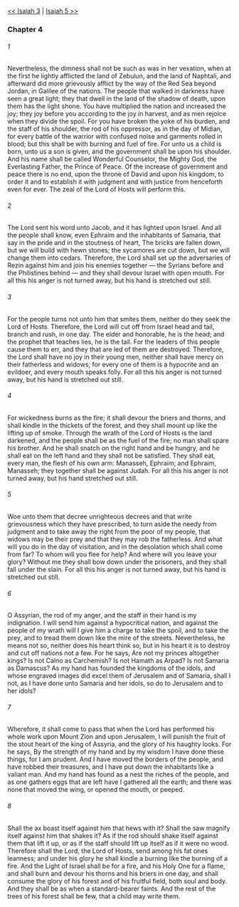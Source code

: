 [<< Isaiah 3](Isaiah%203.md)  |  [Isaiah 5 >>](Isaiah%205.md)

### Chapter 4
###### 1
Nevertheless, the dimness shall not be such as was in her vexation, when at the first he lightly afflicted the land of Zebulun, and the land of Naphtali, and afterward did more grievously afflict by the way of the Red Sea beyond Jordan, in Galilee of the nations. The people that walked in darkness have seen a great light; they that dwell in the land of the shadow of death, upon them has the light shone. You have multiplied the nation and increased the joy; they joy before you according to the joy in harvest, and as men rejoice when they divide the spoil. For you have broken the yoke of his burden, and the staff of his shoulder, the rod of his oppressor, as in the day of Midian, for every battle of the warrior with confused noise and garments rolled in blood; but this shall be with burning and fuel of fire. For unto us a child is born, unto us a son is given, and the government shall be upon his shoulder. And his name shall be called Wonderful Counselor, the Mighty God, the Everlasting Father, the Prince of Peace. Of the increase of government and peace there is no end, upon the throne of David and upon his kingdom, to order it and to establish it with judgment and with justice from henceforth even for ever. The zeal of the Lord of Hosts will perform this.

###### 2
The Lord sent his word unto Jacob, and it has lighted upon Israel. And all the people shall know, even Ephraim and the inhabitants of Samaria, that say in the pride and in the stoutness of heart, The bricks are fallen down, but we will build with hewn stones; the sycamores are cut down, but we will change them into cedars. Therefore, the Lord shall set up the adversaries of Rezin against him and join his enemies together — the Syrians before and the Philistines behind — and they shall devour Israel with open mouth. For all this his anger is not turned away, but his hand is stretched out still.

###### 3
For the people turns not unto him that smites them, neither do they seek the Lord of Hosts. Therefore, the Lord will cut off from Israel head and tail, branch and rush, in one day. The elder and honorable, he is the head; and the prophet that teaches lies, he is the tail. For the leaders of this people cause them to err, and they that are led of them are destroyed. Therefore, the Lord shall have no joy in their young men, neither shall have mercy on their fatherless and widows; for every one of them is a hypocrite and an evildoer, and every mouth speaks folly. For all this his anger is not turned away, but his hand is stretched out still.

###### 4
For wickedness burns as the fire; it shall devour the briers and thorns, and shall kindle in the thickets of the forest, and they shall mount up like the lifting up of smoke. Through the wrath of the Lord of Hosts is the land darkened, and the people shall be as the fuel of the fire; no man shall spare his brother. And he shall snatch on the right hand and be hungry, and he shall eat on the left hand and they shall not be satisfied. They shall eat, every man, the flesh of his own arm: Manasseh, Ephraim; and Ephraim, Manasseh; they together shall be against Judah. For all this his anger is not turned away, but his hand stretched out still.

###### 5
Woe unto them that decree unrighteous decrees and that write grievousness which they have prescribed, to turn aside the needy from judgment and to take away the right from the poor of my people, that widows may be their prey and that they may rob the fatherless. And what will you do in the day of visitation, and in the desolation which shall come from far? To whom will you flee for help? And where will you leave your glory? Without me they shall bow down under the prisoners, and they shall fall under the slain. For all this his anger is not turned away, but his hand is stretched out still.

###### 6
O Assyrian, the rod of my anger, and the staff in their hand is my indignation. I will send him against a hypocritical nation, and against the people of my wrath will I give him a charge to take the spoil, and to take the prey, and to tread them down like the mire of the streets. Nevertheless, he means not so, neither does his heart think so, but in his heart it is to destroy and cut off nations not a few. For he says, Are not my princes altogether kings? Is not Calno as Carchemish? Is not Hamath as Arpad? Is not Samaria as Damascus? As my hand has founded the kingdoms of the idols, and whose engraved images did excel them of Jerusalem and of Samaria, shall I not, as I have done unto Samaria and her idols, so do to Jerusalem and to her idols?

###### 7
Wherefore, it shall come to pass that when the Lord has performed his whole work upon Mount Zion and upon Jerusalem, I will punish the fruit of the stout heart of the king of Assyria, and the glory of his haughty looks. For he says, By the strength of my hand and by my wisdom I have done these things, for I am prudent. And I have moved the borders of the people, and have robbed their treasures, and I have put down the inhabitants like a valiant man. And my hand has found as a nest the riches of the people, and as one gathers eggs that are left have I gathered all the earth; and there was none that moved the wing, or opened the mouth, or peeped.

###### 8
Shall the ax boast itself against him that hews with it? Shall the saw magnify itself against him that shakes it? As if the rod should shake itself against them that lift it up, or as if the staff should lift up itself as if it were no wood. Therefore shall the Lord, the Lord of Hosts, send among his fat ones leanness; and under his glory he shall kindle a burning like the burning of a fire. And the Light of Israel shall be for a fire, and his Holy One for a flame, and shall burn and devour his thorns and his briers in one day, and shall consume the glory of his forest and of his fruitful field, both soul and body. And they shall be as when a standard-bearer faints. And the rest of the trees of his forest shall be few, that a child may write them.